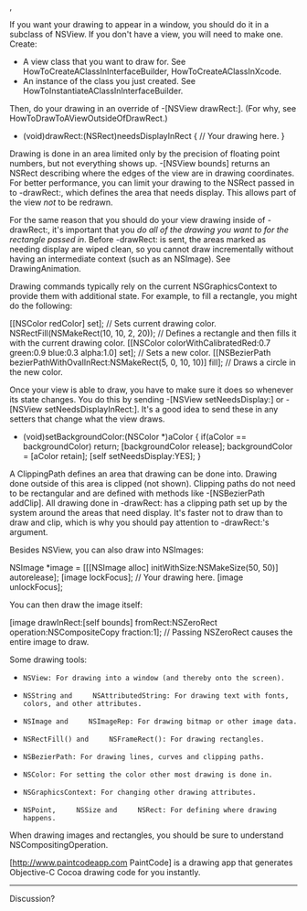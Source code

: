 , 

If you want your drawing to appear in a window, you should do it in a subclass of     NSView. If you don't have a view, you will need to make one. Create:

* A view class that you want to draw for. See HowToCreateAClassInInterfaceBuilder, HowToCreateAClassInXcode.
* An instance of the class you just created. See HowToInstantiateAClassInInterfaceBuilder.


Then, do your drawing in an override of     -[NSView drawRect:]. (For why, see HowToDrawToAViewOutsideOfDrawRect.)
    
- (void)drawRect:(NSRect)needsDisplayInRect
{
	// Your drawing here.
}


Drawing is done in an area limited only by the precision of floating point numbers, but not everything shows up.     -[NSView bounds] returns an     NSRect describing where the edges of the view are in drawing coordinates. For better performance, you can limit your drawing to the     NSRect passed in to     -drawRect:, which defines the area that needs display. This allows part of the view *not* to be redrawn.

For the same reason that you should do your view drawing inside of     -drawRect:, it's important that you *do all of the drawing you want to for the rectangle passed in*. Before     -drawRect: is sent, the areas marked as needing display are wiped clean, so you cannot draw incrementally without having an intermediate context (such as an     NSImage). See DrawingAnimation.

Drawing commands typically rely on the current     NSGraphicsContext to provide them with additional state. For example, to fill a rectangle, you might do the following:
    
[[NSColor redColor] set]; // Sets current drawing color.
NSRectFill(NSMakeRect(10, 10, 2, 20)); // Defines a rectangle and then fills it with the current drawing color.
[[NSColor colorWithCalibratedRed:0.7 green:0.9 blue:0.3 alpha:1.0] set]; // Sets a new color.
[[NSBezierPath bezierPathWithOvalInRect:NSMakeRect(5, 0, 10, 10)] fill]; // Draws a circle in the new color.


Once your view is able to draw, you have to make sure it does so whenever its state changes. You do this by sending     -[NSView setNeedsDisplay:] or     -[NSView setNeedsDisplayInRect:]. It's a good idea to send these in any setters that change what the view draws.
    
- (void)setBackgroundColor:(NSColor *)aColor
{
	if(aColor == backgroundColor) return;
	[backgroundColor release];
	backgroundColor = [aColor retain];
	[self setNeedsDisplay:YES];
}


A ClippingPath defines an area that drawing can be done into. Drawing done outside of this area is clipped (not shown). Clipping paths do not need to be rectangular and are defined with methods like     -[NSBezierPath addClip]. All drawing done in     -drawRect: has a clipping path set up by the system around the areas that need display. It's faster not to draw than to draw and clip, which is why you should pay attention to     -drawRect:'s argument.

Besides     NSView, you can also draw into     NSImages:
    
NSImage *image = [[[NSImage alloc] initWithSize:NSMakeSize(50, 50)] autorelease];
[image lockFocus];
// Your drawing here.
[image unlockFocus];


You can then draw the image itself:
    
[image drawInRect:[self bounds] fromRect:NSZeroRect operation:NSCompositeCopy fraction:1]; // Passing NSZeroRect causes the entire image to draw.


Some drawing tools:

*     NSView: For drawing into a window (and thereby onto the screen).
*     NSString and     NSAttributedString: For drawing text with fonts, colors, and other attributes.
*     NSImage and     NSImageRep: For drawing bitmap or other image data.
*     NSRectFill() and     NSFrameRect(): For drawing rectangles.
*     NSBezierPath: For drawing lines, curves and clipping paths.
*     NSColor: For setting the color other most drawing is done in.
*     NSGraphicsContext: For changing other drawing attributes.
*     NSPoint,     NSSize and     NSRect: For defining where drawing happens.


When drawing images and rectangles, you should be sure to understand     NSCompositingOperation.

[http://www.paintcodeapp.com PaintCode] is a drawing app that generates Objective-C Cocoa drawing code for you instantly.

----
Discussion?
